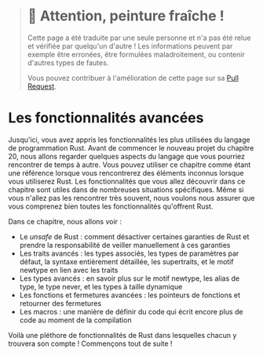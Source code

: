 > # 🚧 Attention, peinture fraîche !
>
> Cette page a été traduite par une seule personne et n'a pas été relue et
> vérifiée par quelqu'un d'autre ! Les informations peuvent par exemple être
> erronées, être formulées maladroitement, ou contenir d'autres types de fautes.
>
> Vous pouvez contribuer à l'amélioration de cette page sur sa
> [Pull Request](https://github.com/Jimskapt/rust-book-fr/pull/208).

<!--
# Advanced Features
-->

# Les fonctionnalités avancées

<!--
By now, you’ve learned the most commonly used parts of the Rust programming
language. Before we do one more project in Chapter 20, we’ll look at a few
aspects of the language you might run into every once in a while. You can use
this chapter as a reference for when you encounter any unknowns when using
Rust. The features you’ll learn to use in this chapter are useful in very
specific situations. Although you might not reach for them often, we want to
make sure you have a grasp of all the features Rust has to offer.
-->

Jusqu'ici, vous avez appris les fonctionnalités les plus utilisées du langage
de programmation Rust. Avant de commencer le nouveau projet du chapitre 20, nous
allons regarder quelques aspects du langage que vous pourriez rencontrer de
temps à autre. Vous pouvez utiliser ce chapitre comme étant une référence
lorsque vous rencontrerez des éléments inconnus lorsque vous utiliserez Rust.
Les fonctionnalités que vous allez découvrir dans ce chapitre sont utiles dans
de nombreuses situations spécifiques. Même si vous n'allez pas les rencontrer
très souvent, nous voulons nous assurer que vous comprenez bien toutes les
fonctionnalités qu'offrent Rust.

<!--
In this chapter, we’ll cover:
-->

Dans ce chapitre, nous allons voir :

<!--
* Unsafe Rust: how to opt out of some of Rust’s guarantees and take
  responsibility for manually upholding those guarantees
* Advanced traits: associated types, default type parameters, fully qualified
  syntax, supertraits, and the newtype pattern in relation to traits
* Advanced types: more about the newtype pattern, type aliases, the never type,
  and dynamically sized types
* Advanced functions and closures: function pointers and returning closures
* Macros: ways to define code that defines more code at compile time
-->

* Le *unsafe* de Rust : comment désactiver certaines garanties de Rust et
  prendre la responsabilité de veiller manuellement à ces garanties
* Les traits avancés : les types associés, les types de paramètres par défaut,
  la syntaxe entièrement détaillée, les supertraits, et le motif newtype en lien
  avec les traits
* Les types avancés : en savoir plus sur le motif newtype, les alias de type, le
  type never, et les types à taille dynamique
* Les fonctions et fermetures avancées : les pointeurs de fonctions et retourner
  des fermetures
* Les macros : une manière de définir du code qui écrit encore plus de code au
  moment de la compilation

<!--
It’s a panoply of Rust features with something for everyone! Let’s dive in!
-->

Voilà une pléthore de fonctionnalités de Rust dans lesquelles chacun y trouvera
son compte ! Commençons tout de suite !
